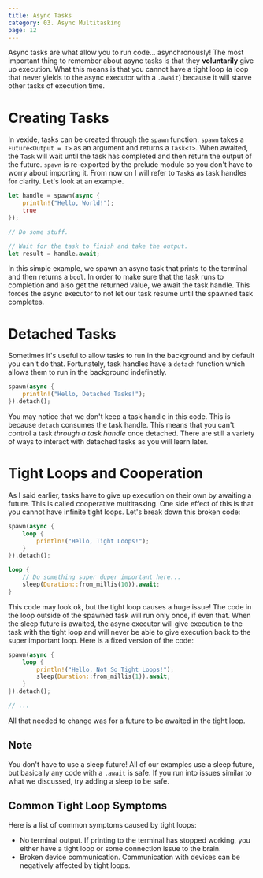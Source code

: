 ```yaml
---
title: Async Tasks
category: 03. Async Multitasking
page: 12
---
```


Async tasks are what allow you to run code... asynchronously!
The most important thing to remember about async tasks is that they **voluntarily** give up execution.
What this means is that you cannot have a tight loop (a loop that never yields to the async executor with a `.await`) because it will starve other tasks of execution time.

# Creating Tasks

In vexide, tasks can be created through the `spawn` function. `spawn` takes a `Future<Output = T>` as an argument and returns a `Task<T>`. When awaited, the `Task` will wait until the task has completed and then return the output of the future. `spawn` is re-exported by the prelude module so you don't have to worry about importing it. From now on I will refer to `Task`s as task handles for clarity.
Let's look at an example.
```rust
let handle = spawn(async {
    println!("Hello, World!");
    true
});

// Do some stuff.

// Wait for the task to finish and take the output.
let result = handle.await;
``` 
In this simple example, we spawn an async task that prints to the terminal and then returns a `bool`.
In order to make sure that the task runs to completion and also get the returned value, we await the task handle.
This forces the async executor to not let our task resume until the spawned task completes.

# Detached Tasks

Sometimes it's useful to allow tasks to run in the background and by default you can't do that. Fortunately, task handles have a `detach` function which allows them to run in the background indefinetly.
```rust
spawn(async {
    println!("Hello, Detached Tasks!");
}).detach();
```

You may notice that we don't keep a task handle in this code. This is because `detach` consumes the task handle. This means that you can't control a task *through a task handle* once detached. There are still a variety of ways to interact with detached tasks as you will learn later.


# Tight Loops and Cooperation

As I said earlier, tasks have to give up execution on their own by awaiting a future. This is called cooperative multitasking. One side effect of this is that you cannot have infinite tight loops. Let's break down this broken code:
```rust
spawn(async {
    loop {
        println!("Hello, Tight Loops!");
    }
}).detach();

loop {
    // Do something super duper important here...
    sleep(Duration::from_millis(10)).await;
}

```
This code may look ok, but the tight loop causes a huge issue!
The code in the loop outside of the spawned task will run only once, if even that.
When the sleep future is awaited, the async executor will give execution to the task with the tight loop and will never be able to give execution back to the super important loop. 
Here is a fixed version of the code:
```rust
spawn(async {
    loop {
        println!("Hello, Not So Tight Loops!");
        sleep(Duration::from_millis(1)).await;
    }
}).detach();

// ...

```
All that needed to change was for a future to be awaited in the tight loop.

## Note

You don't have to use a sleep future! All of our examples use a sleep future, but basically any code with a `.await` is safe. If you run into issues similar to what we discussed, try adding a sleep to be safe.

## Common Tight Loop Symptoms

Here is a list of common symptoms caused by tight loops:
- No terminal output. If printing to the terminal has stopped working, you either have a tight loop or some connection issue to the brain.
- Broken device communication. Communication with devices can be negatively affected by tight loops.
